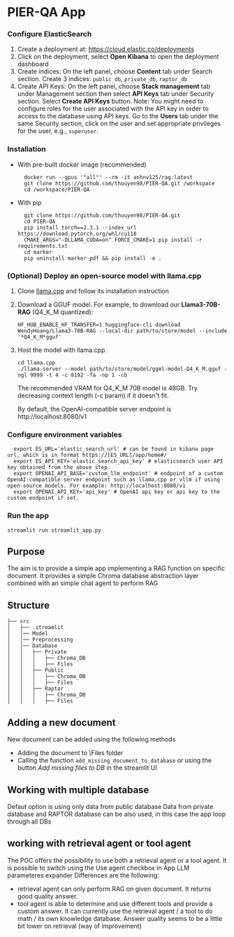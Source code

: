 
# PIER-QA App

### Configure ElasticSearch

1. Create a deployment at: https://cloud.elastic.co/deployments
2. Click on the deployment, select **Open Kibana** to open the deployment dashboard
3. Create indices: On the left panel, choose **Content** tab under Search section. Create 3 indices: `public_db`, `private_db`, `raptor_db`
4. Create API Keys: On the left panel, choose **Stack management** tab under Management section then select **API Keys** tab under Security section. Select **Create API Keys** button.
   Note: You might need to configure roles for the user associated with the API key in order to access to the database using API keys. Go to the **Users** tab under the same Security section, click on the user and set appropriate privileges for the user, e.g., `superuser`.

### Installation
* With pre-built docker image (recommended)

  ```
    docker run --gpus '"all"' --rm -it anhnv125/rag:latest
    git clone https://github.com/thuuyen98/PIER-QA.git /workspace
    cd /workspace/PIER-QA
  ```
  
* With pip

  ```
    git clone https://github.com/thuuyen98/PIER-QA.git
    cd PIER-QA
    pip install torch==2.3.1 --index_url https://download.pytorch.org/whl/cu118
    CMAKE_ARGS="-DLLAMA_CUDA=on" FORCE_CMAKE=1 pip install -r requirements.txt
    cd marker
    pip uninstall marker-pdf && pip install -e .
  ```
### (Optional) Deploy an open-source model with llama.cpp
1. Clone [llama.cpp](https://github.com/ggerganov/llama.cpp) and follow its installation instruction
2. Download a GGUF model. For example, to download our **Llama3-70B-RAG** (Q4_K_M quantized):
    ```
   HF_HUB_ENABLE_HF_TRANSFER=1 huggingface-cli download WendyHoang/Llama3-70B-RAG --local-dir path/to/store/model --include '*Q4_K_M*gguf'
   ```
3. Host the model with llama.cpp.
    ```
   cd llama.cpp
   ./llama-server --model path/to/store/model/ggml-model-Q4_K_M.gguf -ngl 9999 -t 4 -c 8192 -fa -np 1 -cb
   ```
   The recommended VRAM for Q4_K_M 70B model is 48GB. Try decreasing context length (-c param) if it doesn't fit. 

   By default, the OpenAI-compatible server endpoint is http://localhost:8080/v1
### Configure environment variables

  ```
    export ES_URL='elastic_search_url' # can be found in kibana page url, which is in format https://[ES_URL]/app/home#/
    export ES_API_KEY='elastic_search_api_key' # elasticsearch user API key obtained from the above step.
    export OPENAI_API_BASE='custom_llm_endpoint' # endpoint of a custom OpenAI-compatible server endpoint such as llama.cpp or vllm if using open-source models. For example: http://localhost:8080/v1
    export OPENAI_API_KEY='api_key' # OpenAI api key or api key to the custom endpoint if set.
  ```

### Run the app

 ```
 streamlit run streamlit_app.py
 ```

## Purpose
The aim is to provide a simple app implementing a RAG function on specific document. It provides a simple Chroma database abstraction layer combined with an simple chat agent to perform RAG

## Structure
```
├── src
│   ├── .streamlit
│   │── Model   
│   │── Preprocessing      
│   │── Database
│   │   ├── Private
│   │   │   ├── Chroma_DB
│   │   │   ├── Files
│   │   ├── Public
│   │   │   ├── Chroma_DB
│   │   │   ├── Files
│   │   ├── Raptor
│   │   │   ├── Chroma_DB
│   │   │   ├── Files
```
## Adding a new document
New document can be added using the following methods
- Adding the document to \Files folder
- Calling the function `add_missing_document_to_database` or using the button *Add missing files to DB* in the streamlit UI


## Working with multiple database
Defaut option is using only data from public database
Data from private database and RAPTOR database can be also used, in this case the app loop through all DBs

## working with retrieval agent or tool agent
The POC offers the possibility to use both a retrieval agent or a tool agent. 
It is possible to switch using the Use agent checkbox in App LLM parameteres expander
Differences are the following:
- retrieval agent can only perform RAG on given document. It returns good quality answer.
- tool agent is able to determine and use different tools and provide a custom answer. It can currently use the retrieval agent / a tool to do math / its own knowledge database. Answer quality seems to be a little bit lower on retrieval (way of improvement)